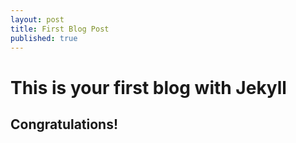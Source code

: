 ```yaml
---
layout: post
title: First Blog Post
published: true
---
```

# This is your first blog with Jekyll

## Congratulations!

